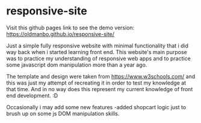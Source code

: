 # responsive-site

Visit this github pages link to see the demo version: https://oldmanbo.github.io/responsive-site/

Just a simple fully responsive website with minimal functionality that i did way back when i started learning front end. This website's main purpose was to practice my understanding of responsive web apps and to practice some javascript dom manipulation more than a year ago.

The template and design were taken from https://www.w3schools.com/ and this was just my attempt of recreating it in order to test my knowledge at that time. And in no way does this represent my current knowledge of front end development. :D

Occasionally i may add some new features
    -added shopcart logic just to brush up on some js DOM manipulation skills.
